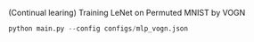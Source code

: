 (Continual learing) Training LeNet on Permuted MNIST by VOGN

```python
python main.py --config configs/mlp_vogn.json
```
